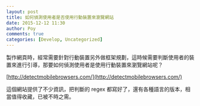 ```yaml
---
layout: post
title: 如何偵測使用者是否使用行動裝置來瀏覽網站
date: 2015-12-12 11:30
author: Poy
comments: true
categories: [Develop, Uncategorized]
---
```

製作網頁時，經常需要針對行動裝置另外做框架規劃，這時候需要判斷使用者的裝置來進行引導，那要如何偵測使用者是使用行動裝置來瀏覽網站呢？

[http://detectmobilebrowsers.com/](http://detectmobilebrowsers.com/)

這個網站提供了不少資訊，把判斷的 regex 都寫好了，還有各種語言的版本，相當值得收藏，已被不時之需。